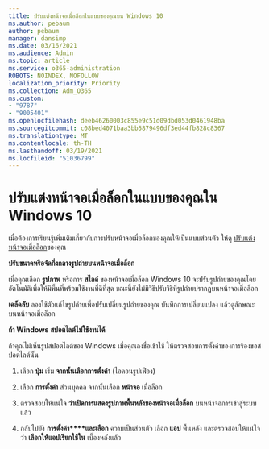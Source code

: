 ```yaml
---
title: ปรับแต่งหน้าจอเมื่อล็อกในแบบของคุณบน Windows 10
ms.author: pebaum
author: pebaum
manager: dansimp
ms.date: 03/16/2021
ms.audience: Admin
ms.topic: article
ms.service: o365-administration
ROBOTS: NOINDEX, NOFOLLOW
localization_priority: Priority
ms.collection: Adm_O365
ms.custom:
- "9787"
- "9005401"
ms.openlocfilehash: deeb46260003c855e9c51d09dbd053d0461948ba
ms.sourcegitcommit: c08bed4071baa3bb5879496df3ed44fb828c8367
ms.translationtype: MT
ms.contentlocale: th-TH
ms.lasthandoff: 03/19/2021
ms.locfileid: "51036799"
---
```

# <a name="personalize-your-lock-screen-in-windows-10"></a>ปรับแต่งหน้าจอเมื่อล็อกในแบบของคุณใน Windows 10

เมื่อต้องการเรียนรู้เพิ่มเติมเกี่ยวกับการปรับหน้าจอเมื่อล็อกของคุณให้เป็นแบบส่วนตัว ให้ดู [ปรับแต่งหน้าจอเมื่อล็อก](https://support.microsoft.com/windows/personalize-your-lock-screen-81dab9b0-35cf-887c-84a0-6de8ef72bea0)ของคุณ

**ปรับขนาดหรือจัดกึ่งกลางรูปถ่ายบนหน้าจอเมื่อล็อก**

เมื่อคุณเลือก **รูปภาพ** หรือการ **สไลด์** ของหน้าจอเมื่อล็อก Windows 10 จะปรับรูปถ่ายของคุณโดยอัตโนมัติเพื่อให้มีพื้นที่พร้อมใช้งานที่ดีที่สุด ขณะนี้ยังไม่มีวิธีปรับวิธีที่รูปถ่ายปรากฏบนหน้าจอเมื่อล็อก

**เคล็ดลับ** ลองใช้ตัวแก้ไขรูปถ่ายเพื่อปรับเปลี่ยนรูปถ่ายของคุณ บันทึกการเปลี่ยนแปลง แล้วดูลักษณะบนหน้าจอเมื่อล็อก

**ถ้า Windows สปอตไลต์ไม่ใช้งานได้**

ถ้าคุณไม่เห็นรูปสปอตไลต์ของ Windows เมื่อคุณลงชื่อเข้าใช้ ให้ตรวจสอบการตั้งค่าของการร้องขอสปอตไลต์นั้น 

1. เลือก **ปุ่ม** เริ่ม **จากนั้นเลือกการตั้งค่า** (ไอคอนรูปเฟือง)

1. เลือก **การตั้งค่า** ส่วนบุคคล จากนั้นเลือก **หน้าจอ** เมื่อล็อก

1. ตรวจสอบให้แน่ใจ **ว่าเปิดการแสดงรูปภาพพื้นหลังของหน้าจอเมื่อล็อก** บนหน้าจอการเข้าสู่ระบบแล้ว

1. กลับไปยัง **การตั้งค่า****และเลือก** ความเป็นส่วนตัว เลือก **แอป** พื้นหลัง และตรวจสอบให้แน่ใจว่า **เลือกให้แอปเรียกใช้ใน** เบื้องหลังแล้ว